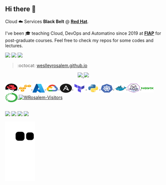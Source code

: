 ## Hi there 👋

Cloud ☁️ Services **Black Belt** @ [**Red Hat**](https://www.redhat.com/en). 

I've been 🎓 teaching Cloud, DevOps and Automatino since 2019 at [**FIAP**](https://www.fiap.com.br/mba/) for post-graduate courses. Feel free to check my repos for some codes and lectures.

![](https://img.shields.io/badge/-redhat-c14438?style=flat-square&logo=red-hat&logoColor=white)
![](https://img.shields.io/badge/-openshift-c14438?style=flat-square&logo=red-hat-open-shift&logoColor=white)
![](https://img.shields.io/badge/-openstack-c14438?style=flat-square&logo=openstack&logoColor=white)

> :octocat: [weslleyrosalem.github.io](https://weslleyrosalem.github.io)

<div align="center">
  <a href="https://github.com/weslleyrosalem">
  <img height="180em" src="https://github-readme-stats.vercel.app/api?username=weslleyrosalem&show_icons=true&theme=nord&include_all_commits=true&count_private=true"/>
  <img height="180em" src="https://github-readme-stats.vercel.app/api/top-langs/?username=weslleyrosalem&layout=compact&langs_count=7&theme=nord"/>
</div>
<div style="display: inline_block"><br>
  <img align="center" alt="WRosalem-RH" height="30" width="40" src="https://raw.githubusercontent.com/devicons/devicon/master/icons/redhat/redhat-original.svg">
  <img align="center" alt="WRosalem-AWS" height="30" width="40" src="https://github.com/devicons/devicon/blob/master/icons/amazonwebservices/amazonwebservices-original.svg">
  <img align="center" alt="WRosalem-Azure" height="30" width="40" src="https://raw.githubusercontent.com/devicons/devicon/master/icons/azure/azure-original.svg">
  <img align="center" alt="WRosalem-GCP" height="30" width="40" src="https://raw.githubusercontent.com/devicons/devicon/master/icons/googlecloud/googlecloud-original.svg">
  <img align="center" alt="WRosalem-Ansible" height="30" width="40" src="https://raw.githubusercontent.com/devicons/devicon/master/icons/ansible/ansible-original.svg">
  <img align="center" alt="WRosalem-Terraform" height="30" width="40" src="https://github.com/devicons/devicon/blob/master/icons/terraform/terraform-original.svg">
  <img align="center" alt="WRosalem-Python" height="30" width="40" src="https://raw.githubusercontent.com/devicons/devicon/master/icons/python/python-original.svg">
  <img align="center" alt="WRosalem-K8s" height="30" width="40" src="https://github.com/devicons/devicon/blob/master/icons/kubernetes/kubernetes-plain.svg">
  <img align="center" alt="WRosalem-Docker" height="30" width="40" src="https://github.com/devicons/devicon/blob/master/icons/docker/docker-original.svg">
  <img align="center" alt="WRosalem-Podman" height="30" width="40" src="https://github.com/devicons/devicon/blob/master/icons/podman/podman-original.svg">
  <img align="center" alt="WRosalem-Ngnix" height="30" width="40" src="https://github.com/devicons/devicon/blob/master/icons/nginx/nginx-original.svg">
  <img align="center" alt="WRosalem-Anaconda" height="30" width="40" src="https://github.com/devicons/devicon/blob/master/icons/anaconda/anaconda-original.svg">

  <img align="center" alt="WRosalem-Visitors" src="https://visitor-badge.laobi.icu/badge?page_id=weslleyrosalem.weslley.rosalem">
</div>
  
  ##
 
<div> 
  <a href="https://www.youtube.com/user/rhopenshift" target="_blank"><img src="https://img.shields.io/badge/YouTube-FF0000?style=for-the-badge&logo=youtube&logoColor=white" target="_blank"></a>
  <a href="https://www.linkedin.com/in/weslleyrosalem" target="_blank"><img src="https://img.shields.io/badge/-LinkedIn-%230077B5?style=for-the-badge&logo=linkedin&logoColor=white" target="_blank"></a>
  <a href="https://twitter.com/weslleyrosalem" target="_blank"><img src="https://img.shields.io/twitter/follow/weslleyrosalem?style=for-the-badge" target="_blank"></a>
  <a href = "mailto:weslley@rosalem.com"><img src="https://img.shields.io/badge/-Gmail-%23333?style=for-the-badge&logo=gmail&logoColor=white" target="_blank"></a>

  ![Snake animation](https://github.com/weslleyrosalem/weslleyrosalem/blob/output/github-contribution-grid-snake.svg)
</div>